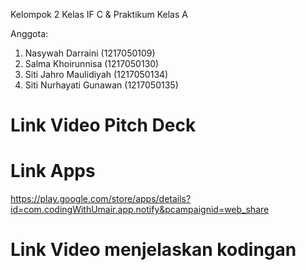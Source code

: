 Kelompok 2 Kelas IF C & Praktikum Kelas A

Anggota: 
1. Nasywah Darraini (1217050109)
2. Salma Khoirunnisa (1217050130)
3. Siti Jahro Maulidiyah (1217050134)
4. Siti Nurhayati Gunawan (1217050135) 

# Link Video Pitch Deck


# Link Apps
https://play.google.com/store/apps/details?id=com.codingWithUmair.app.notify&pcampaignid=web_share 

# Link Video menjelaskan kodingan

